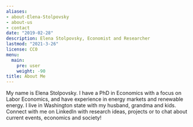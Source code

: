 ```yaml
---
aliases:
- about-Elena-Stolpovsky
- about-us
- contact
date: "2019-02-28"
description: Elena Stolpovsky, Economist and Researcher
lastmod: "2021-3-26"
license: CC0
menu:
  main:
    pre: user
    weight: -90
title: About Me
---
```

My name is Elena Stolpovsky. I have a PhD in Economics with a focus on Labor Economics, and have experience in energy markets and renewable energy. I live in Washington state with my husband, grandma and kids. Connect with me on LinkedIn with research ideas, projects or to chat about current events, economics and society!

